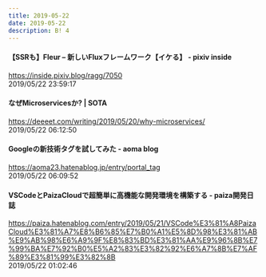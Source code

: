 ```yaml
---
title: 2019-05-22
date: 2019-05-22
description: B! 4
---
```


#### 【SSRも】Fleur – 新しいFluxフレームワーク【イケる】 - pixiv inside
https://inside.pixiv.blog/ragg/7050<br>
2019/05/22 23:59:17<br>


#### なぜMicroservicesか? | SOTA
https://deeeet.com/writing/2019/05/20/why-microservices/<br>
2019/05/22 06:12:50<br>


#### Googleの新技術<portal>タグを試してみた - aoma blog
https://aoma23.hatenablog.jp/entry/portal_tag<br>
2019/05/22 06:09:52<br>


#### VSCodeとPaizaCloudで超簡単に高機能な開発環境を構築する - paiza開発日誌
https://paiza.hatenablog.com/entry/2019/05/21/VSCode%E3%81%A8PaizaCloud%E3%81%A7%E8%B6%85%E7%B0%A1%E5%8D%98%E3%81%AB%E9%AB%98%E6%A9%9F%E8%83%BD%E3%81%AA%E9%96%8B%E7%99%BA%E7%92%B0%E5%A2%83%E3%82%92%E6%A7%8B%E7%AF%89%E3%81%99%E3%82%8B<br>
2019/05/22 01:02:46<br>


